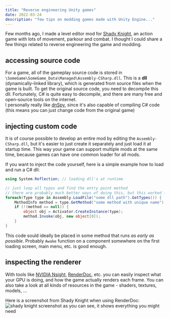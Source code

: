 ```yaml
---
title: "Reverse engineering Unity games"
date: 2022-03-24
description: "few tips on modding games made with Unity Engine..."
---
```


Few months ago, I made a level editor mod for [Shady Knight](https://store.steampowered.com/app/1155650/Shady_Knight/),
an action game with lots of movement, parkour and combat. I thought I could share a few things related to reverse engineering the game and modding.


## accessing source code
For a game, all of the gameplay source code is stored in `\SomeGame\SomeGame_Data\Managed\Assembly-CSharp.dll`. This is a **dll** (dynamically-linked library), which is generated from source files when the game is built.
To get the original source code, you need to decompile this dll. Fortunately, C# is quite easy to decompile, and there are many free and open-source tools on the internet.  
I personally really like [dnSpy](https://github.com/dnSpy/dnSpy/releases/tag/v6.1.8),
since it's also capable of compiling C# code (this means you can just change code from the original game)


## injecting custom code
It is of course possible to develop an entire mod by editing the `Assembly-CSharp.dll`, but it's easier to just create it separately and just load it at startup time.
This way your game can support multiple mods at the same time, because games can have one common loader for all mods.

If you want to inject the code yourself, here is a simple example how to load and run a C# dll:
```csharp
using System.Reflection; // loading dll's at runtime

// just loop all types and find the entry point method
// there are probably much better ways of doing this, but this worked for me
foreach(Type type in Assembly.LoadFile("some dll path").GetTypes()) {
	MethodInfo method = type.GetMethod("some method with unique name");
	if (!(method == null)) {
		object obj = Activator.CreateInstance(type);
		method.Invoke(obj, new object[0]);
	}
}
```
This code sould ideally be placed in some method that runs *as early as possible*.
Probably `Awake` function on a component somewhere on the first loading screen, main menu, etc. is good enough.

## inspecting the renderer
With tools like [NVIDIA Nsight](https://developer.nvidia.com/nsight-graphics), [RenderDoc](https://renderdoc.org/), etc.
you can easily inspect what your GPU is doing, and how the game actually renders each frame.
You can also take a look at all kinds of resources in the game - shaders, textures, models, ...

Here is a screenshot from Shady Knight when using RenderDoc:
![shady knight screenshot](/shady_knight_renderdoc.png)
as you can see, it shows everything you might need